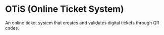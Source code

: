 # OTiS (Online Ticket System)
An online ticket system that creates and validates digital tickets through QR codes.
